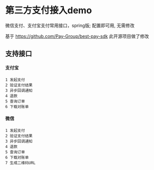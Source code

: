 # 第三方支付接入demo
微信支付、支付宝支付常用接口，spring版; 配置即可用, 无需修改

基于 https://github.com/Pay-Group/best-pay-sdk  此开源项目做了修改

## 支持接口
#### 支付宝
    1 发起支付
    2 验证支付结果
    3 异步回调通知
    4 退款
    5 查询订单
    6 下载对账单
    

#### 微信
    1 发起支付
    2 验证支付结果
    3 异步回调通知
    4 退款
    5 查询订单
    6 下载对账单
    7 生成二维码URL



